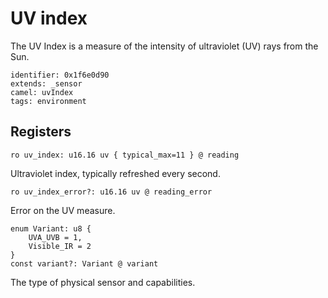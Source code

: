 # UV index

The UV Index is a measure of the intensity of ultraviolet (UV) rays from the Sun. 

    identifier: 0x1f6e0d90
    extends: _sensor
    camel: uvIndex
    tags: environment

## Registers

    ro uv_index: u16.16 uv { typical_max=11 } @ reading

Ultraviolet index, typically refreshed every second.

    ro uv_index_error?: u16.16 uv @ reading_error

Error on the UV measure.

    enum Variant: u8 {
        UVA_UVB = 1,
        Visible_IR = 2
    }
    const variant?: Variant @ variant

The type of physical sensor and capabilities.
